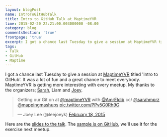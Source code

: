 ```yaml
---
layout: blogPost
name: IntroToGitHubTalk
title: Intro to GitHub Talk at MaptimeYVR
time: 2015-02-20 22:21:00.003000000 -08:00
category: blog
commentsSection: 'true'
frontpage: 'true'
excerpt: I got a chance last Tuesday to give a session at MaptimeYVR titled 'Intro to GitHub'. It was a lot of fun and a great chance to meet everybody
tags: 
- Talk
- GitHub
- Maptime
---
```


<p>I got a chance last Tuesday to give a session at <a href="http://www.meetup.com/MaptimeYVR/">MaptimeYVR</a> titled 'Intro to GitHub'. It was a lot of fun and a great chance to meet everybody. MaptimeYVR is getting more interesting with every meetup. My thanks to the organizers; <a href="https://twitter.com/sarahmprz">Sarah</a>, Liam and <a href="https://twitter.com/leejoeyk">Joey</a>.</p>  

<blockquote class="twitter-tweet" lang="en"><p>Getting our Git on at <a href="https://twitter.com/maptimeYVR">@maptimeYVR</a> with <a href="https://twitter.com/AmrEldib">@AmrEldib</a> cc/ <a href="https://twitter.com/sarahmprz">@sarahmprz</a> <a href="https://twitter.com/mappingmashups">@mappingmashups</a> <a href="http://t.co/PPv5G0Rh9G">pic.twitter.com/PPv5G0Rh9G</a></p>&mdash; Joey Lee (@leejoeyk) <a href="https://twitter.com/leejoeyk/status/567919920735870976">February 18, 2015</a></blockquote> <script async src="//platform.twitter.com/widgets.js" charset="utf-8"></script>

<p>Here are the <a href="http://www.amreldib.com/slides/introToGitHub/#/">slides to the talk</a>. The <a href="https://github.com/AmrEldib/sampleIntroToGitHub/">sample is on GitHub</a>, we'll use it for the exercise next meetup.</p>
